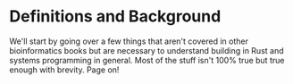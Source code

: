 # Definitions and Background

We'll start by going over a few things that aren't covered in other bioinformatics books but are necessary to understand building in Rust and systems programming in general. Most of the stuff isn't 100% true but true enough with brevity. Page on!